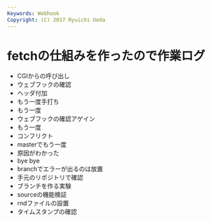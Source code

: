 ```yaml
---
Keywords: Webhook
Copyright: (C) 2017 Ryuichi Ueda
---
```


# fetchの仕組みを作ったので作業ログ

* CGIからの呼び出し
* ウェブフックの確認
* ヘッダ付加
* もう一度手打ち
* もう一度
* ウェブフックの確認アゲイン
* もう一度
* コンフリクト
* masterでもう一度
* 原因がわかった
* bye bye
* branchでエラーが出るのは放置
* 手元のリポジトリで確認
* ブランチを作る実験
* sourceの機能検証
* rndファイルの設置
* タイムスタンプの確認
